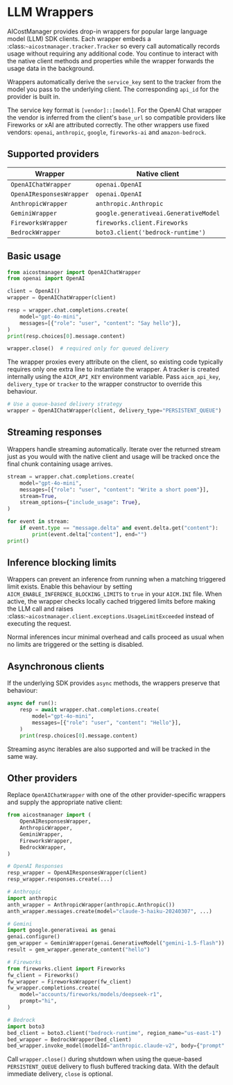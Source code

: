 # LLM Wrappers

AICostManager provides drop-in wrappers for popular large language model (LLM)
SDK clients. Each wrapper embeds a :class:`~aicostmanager.tracker.Tracker`
so every call automatically records usage without requiring any additional code.
You continue to interact with the native client methods and properties while the
wrapper forwards the usage data in the background.

Wrappers automatically derive the ``service_key`` sent to the tracker from the
model you pass to the underlying client. The corresponding ``api_id`` for the
provider is built in.

The service key format is ``[vendor]::[model]``. For the OpenAI Chat wrapper the
vendor is inferred from the client's ``base_url`` so compatible providers like
Fireworks or xAI are attributed correctly. The other wrappers use fixed vendors:
``openai``, ``anthropic``, ``google``, ``fireworks-ai`` and ``amazon-bedrock``.

## Supported providers

| Wrapper | Native client | ``api_id`` |
| ------- | ------------- | ---------- |
| ``OpenAIChatWrapper`` | ``openai.OpenAI`` | ``openai_chat`` |
| ``OpenAIResponsesWrapper`` | ``openai.OpenAI`` | ``openai_responses`` |
| ``AnthropicWrapper`` | ``anthropic.Anthropic`` | ``anthropic`` |
| ``GeminiWrapper`` | ``google.generativeai.GenerativeModel`` | ``gemini`` |
| ``FireworksWrapper`` | ``fireworks.client.Fireworks`` | ``fireworks-ai`` |
| ``BedrockWrapper`` | ``boto3.client('bedrock-runtime')`` | ``bedrock`` |

## Basic usage

```python
from aicostmanager import OpenAIChatWrapper
from openai import OpenAI

client = OpenAI()
wrapper = OpenAIChatWrapper(client)

resp = wrapper.chat.completions.create(
    model="gpt-4o-mini",
    messages=[{"role": "user", "content": "Say hello"}],
)
print(resp.choices[0].message.content)

wrapper.close()  # required only for queued delivery
```

The wrapper proxies every attribute on the client, so existing code typically
requires only one extra line to instantiate the wrapper.  A tracker is created
internally using the ``AICM_API_KEY`` environment variable.  Pass ``aicm_api_key``,
``delivery_type`` or ``tracker`` to the wrapper constructor to override this
behaviour.

```python
# Use a queue-based delivery strategy
wrapper = OpenAIChatWrapper(client, delivery_type="PERSISTENT_QUEUE")
```

## Streaming responses

Wrappers handle streaming automatically.  Iterate over the returned stream just
as you would with the native client and usage will be tracked once the final
chunk containing usage arrives.

```python
stream = wrapper.chat.completions.create(
    model="gpt-4o-mini",
    messages=[{"role": "user", "content": "Write a short poem"}],
    stream=True,
    stream_options={"include_usage": True},
)

for event in stream:
    if event.type == "message.delta" and event.delta.get("content"):
        print(event.delta["content"], end="")
print()
```

## Inference blocking limits

Wrappers can prevent an inference from running when a matching triggered limit
exists. Enable this behaviour by setting
``AICM_ENABLE_INFERENCE_BLOCKING_LIMITS`` to ``true`` in your ``AICM.INI`` file.
When active, the wrapper checks locally cached triggered limits before making
the LLM call and raises :class:`~aicostmanager.client.exceptions.UsageLimitExceeded`
instead of executing the request.

Normal inferences incur minimal overhead and calls proceed as usual when no
limits are triggered or the setting is disabled.

## Asynchronous clients

If the underlying SDK provides ``async`` methods, the wrappers preserve that
behaviour:

```python
async def run():
    resp = await wrapper.chat.completions.create(
        model="gpt-4o-mini",
        messages=[{"role": "user", "content": "Hello"}],
    )
    print(resp.choices[0].message.content)
```

Streaming async iterables are also supported and will be tracked in the same
way.

## Other providers

Replace ``OpenAIChatWrapper`` with one of the other provider-specific wrappers
and supply the appropriate native client:

```python
from aicostmanager import (
    OpenAIResponsesWrapper,
    AnthropicWrapper,
    GeminiWrapper,
    FireworksWrapper,
    BedrockWrapper,
)

# OpenAI Responses
resp_wrapper = OpenAIResponsesWrapper(client)
resp_wrapper.responses.create(...)

# Anthropic
import anthropic
anth_wrapper = AnthropicWrapper(anthropic.Anthropic())
anth_wrapper.messages.create(model="claude-3-haiku-20240307", ...)

# Gemini
import google.generativeai as genai
genai.configure()
gem_wrapper = GeminiWrapper(genai.GenerativeModel("gemini-1.5-flash"))
result = gem_wrapper.generate_content("hello")

# Fireworks
from fireworks.client import Fireworks
fw_client = Fireworks()
fw_wrapper = FireworksWrapper(fw_client)
fw_wrapper.completions.create(
    model="accounts/fireworks/models/deepseek-r1",
    prompt="hi",
)

# Bedrock
import boto3
bed_client = boto3.client("bedrock-runtime", region_name="us-east-1")
bed_wrapper = BedrockWrapper(bed_client)
bed_wrapper.invoke_model(modelId="anthropic.claude-v2", body={"prompt": "hi"})
```

Call ``wrapper.close()`` during shutdown when using the queue-based
``PERSISTENT_QUEUE`` delivery to flush buffered tracking data. With the default
immediate delivery, ``close`` is optional.
